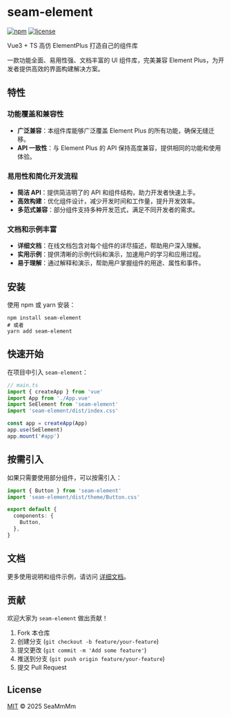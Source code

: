 # seam-element

[![npm](https://img.shields.io/npm/v/seam-element.svg)](https://www.npmjs.com/package/seam-element)
[![license](https://img.shields.io/npm/l/seam-element.svg)](https://github.com/SeaMmMm/seam-element/blob/main/LICENSE)

Vue3 + TS 高仿 ElementPlus 打造自己的组件库

一款功能全面、易用性强、文档丰富的 UI 组件库，完美兼容 Element Plus，为开发者提供高效的界面构建解决方案。

## 特性

### 功能覆盖和兼容性

- **广泛兼容**：本组件库能够广泛覆盖 Element Plus 的所有功能，确保无缝迁移。
- **API 一致性**：与 Element Plus 的 API 保持高度兼容，提供相同的功能和使用体验。

### 易用性和简化开发流程

- **简洁 API**：提供简洁明了的 API 和组件结构，助力开发者快速上手。
- **高效构建**：优化组件设计，减少开发时间和工作量，提升开发效率。
- **多范式兼容**：部分组件支持多种开发范式，满足不同开发者的需求。

### 文档和示例丰富

- **详细文档**：在线文档包含对每个组件的详尽描述，帮助用户深入理解。
- **实用示例**：提供清晰的示例代码和演示，加速用户的学习和应用过程。
- **易于理解**：通过解释和演示，帮助用户掌握组件的用途、属性和事件。

## 安装

使用 npm 或 yarn 安装：

```shell
npm install seam-element
# 或者
yarn add seam-element
```

## 快速开始

在项目中引入 `seam-element`：

```typescript
// main.ts
import { createApp } from 'vue'
import App from './App.vue'
import SeElement from 'seam-element'
import 'seam-element/dist/index.css'

const app = createApp(App)
app.use(SeElement)
app.mount('#app')
```

## 按需引入

如果只需要使用部分组件，可以按需引入：

```typescript
import { Button } from 'seam-element'
import 'seam-element/dist/theme/Button.css'

export default {
  components: {
    Button,
  },
}
```

## 文档

更多使用说明和组件示例，请访问 [详细文档](seaeam.github.io/se-element/)。

## 贡献

欢迎大家为 `seam-element` 做出贡献！

1. Fork 本仓库
2. 创建分支 (`git checkout -b feature/your-feature`)
3. 提交更改 (`git commit -m 'Add some feature'`)
4. 推送到分支 (`git push origin feature/your-feature`)
5. 提交 Pull Request

## License

[MIT](https://github.com/SeaMmMm/seam-element/blob/main/LICENSE) © 2025 SeaMmMm
